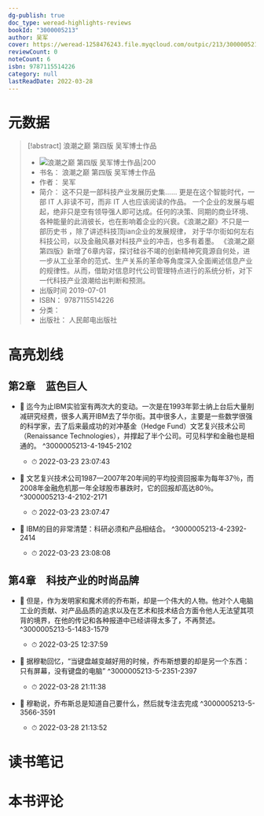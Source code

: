 ```yaml
---
dg-publish: true
doc_type: weread-highlights-reviews
bookId: "3000005213"
author: 吴军
cover: https://weread-1258476243.file.myqcloud.com/outpic/213/3000005213.jpg
reviewCount: 0
noteCount: 6
isbn: 9787115514226
category: null
lastReadDate: 2022-03-28
---
```

# 元数据
> [!abstract] 浪潮之巅 第四版  吴军博士作品
> - ![ 浪潮之巅 第四版  吴军博士作品|200](https://weread-1258476243.file.myqcloud.com/outpic/213/3000005213.jpg)
> - 书名： 浪潮之巅 第四版  吴军博士作品
> - 作者： 吴军
> - 简介： 这不只是一部科技产业发展历史集……     更是在这个智能时代，一部 IT 人非读不可，而非 IT 人也应该阅读的作品。    一个企业的发展与崛起，绝非只是空有领导强人即可达成。任何的决策、同期的商业环境、各种能量的此消彼长，也在影响着企业的兴衰。《浪潮之巅》不只是一部历史书 ，除了讲述科技顶jian企业的发展规律， 对于华尔街如何左右科技公司，以及金融风暴对科技产业的冲击，也多有着墨。    《浪潮之巅 第四版》新增了6章内容，探讨硅谷不竭的创新精神究竟源自何处，进一步从工业革命的范式、生产关系的革命等角度深入全面阐述信息产业的规律性。从而，借助对信息时代公司管理特点进行的系统分析，对下一代科技产业浪潮给出判断和预测。
> - 出版时间 2019-07-01
> - ISBN： 9787115514226
> - 分类： 
> - 出版社： 人民邮电出版社

# 高亮划线

## 第2章　蓝色巨人


- 📌 迄今为止IBM实验室有两次大的变动。一次是在1993年郭士纳上台后大量削减研究经费，很多人离开IBM去了华尔街。其中很多人，主要是一些数学很强的科学家，去了后来最成功的对冲基金（Hedge Fund）文艺复兴技术公司（Renaissance Technologies），并撑起了半个公司。可见科学和金融也是相通的。 ^3000005213-4-1945-2102
    - ⏱ 2022-03-23 23:07:43 

- 📌 文艺复兴技术公司1987—2007年20年间的平均投资回报率为每年37％，而2008年金融危机那一年全球股市暴跌时，它的回报却高达80％。 ^3000005213-4-2102-2171
    - ⏱ 2022-03-23 23:07:47 

- 📌 IBM的目的非常清楚：科研必须和产品相结合。 ^3000005213-4-2392-2414
    - ⏱ 2022-03-23 23:08:08 
## 第4章　科技产业的时尚品牌


- 📌 但是，作为发明家和魔术师的乔布斯，却是一个伟大的人物。他对个人电脑工业的贡献、对产品品质的追求以及在艺术和技术结合方面令他人无法望其项背的境界，在他的传记和各种报道中已经讲得太多了，不再赘述。 ^3000005213-5-1483-1579
    - ⏱ 2022-03-25 12:37:59 

- 📌 据穆勒回忆，“当键盘越变越好用的时候，乔布斯想要的却是另一个东西：只有屏幕，没有键盘的电脑” ^3000005213-5-2351-2397
    - ⏱ 2022-03-28 21:11:38 

- 📌 穆勒说，乔布斯总是知道自己要什么，然后就专注去完成 ^3000005213-5-3566-3591
    - ⏱ 2022-03-28 21:13:52 
# 读书笔记

# 本书评论
